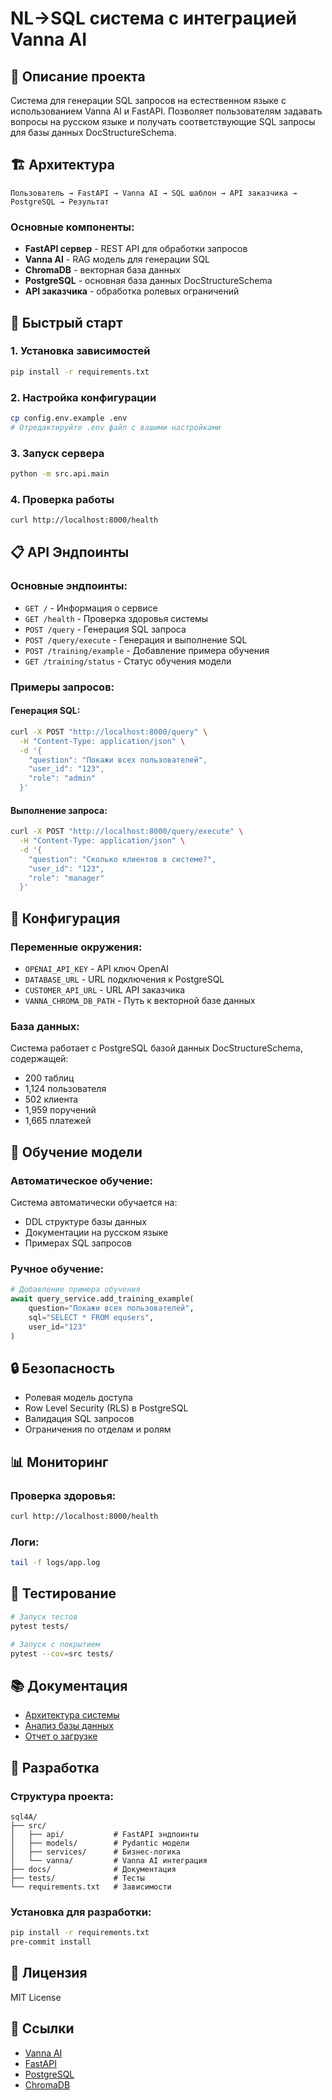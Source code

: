 # NL→SQL система с интеграцией Vanna AI

## 🎯 Описание проекта

Система для генерации SQL запросов на естественном языке с использованием Vanna AI и FastAPI. Позволяет пользователям задавать вопросы на русском языке и получать соответствующие SQL запросы для базы данных DocStructureSchema.

## 🏗️ Архитектура

```
Пользователь → FastAPI → Vanna AI → SQL шаблон → API заказчика → PostgreSQL → Результат
```

### Основные компоненты:
- **FastAPI сервер** - REST API для обработки запросов
- **Vanna AI** - RAG модель для генерации SQL
- **ChromaDB** - векторная база данных
- **PostgreSQL** - основная база данных DocStructureSchema
- **API заказчика** - обработка ролевых ограничений

## 🚀 Быстрый старт

### 1. Установка зависимостей

```bash
pip install -r requirements.txt
```

### 2. Настройка конфигурации

```bash
cp config.env.example .env
# Отредактируйте .env файл с вашими настройками
```

### 3. Запуск сервера

```bash
python -m src.api.main
```

### 4. Проверка работы

```bash
curl http://localhost:8000/health
```

## 📋 API Эндпоинты

### Основные эндпоинты:

- `GET /` - Информация о сервисе
- `GET /health` - Проверка здоровья системы
- `POST /query` - Генерация SQL запроса
- `POST /query/execute` - Генерация и выполнение SQL
- `POST /training/example` - Добавление примера обучения
- `GET /training/status` - Статус обучения модели

### Примеры запросов:

#### Генерация SQL:
```bash
curl -X POST "http://localhost:8000/query" \
  -H "Content-Type: application/json" \
  -d '{
    "question": "Покажи всех пользователей",
    "user_id": "123",
    "role": "admin"
  }'
```

#### Выполнение запроса:
```bash
curl -X POST "http://localhost:8000/query/execute" \
  -H "Content-Type: application/json" \
  -d '{
    "question": "Сколько клиентов в системе?",
    "user_id": "123",
    "role": "manager"
  }'
```

## 🔧 Конфигурация

### Переменные окружения:

- `OPENAI_API_KEY` - API ключ OpenAI
- `DATABASE_URL` - URL подключения к PostgreSQL
- `CUSTOMER_API_URL` - URL API заказчика
- `VANNA_CHROMA_DB_PATH` - Путь к векторной базе данных

### База данных:

Система работает с PostgreSQL базой данных DocStructureSchema, содержащей:
- 200 таблиц
- 1,124 пользователя
- 502 клиента
- 1,959 поручений
- 1,665 платежей

## 🧠 Обучение модели

### Автоматическое обучение:
Система автоматически обучается на:
- DDL структуре базы данных
- Документации на русском языке
- Примерах SQL запросов

### Ручное обучение:
```python
# Добавление примера обучения
await query_service.add_training_example(
    question="Покажи всех пользователей",
    sql="SELECT * FROM equsers",
    user_id="123"
)
```

## 🔒 Безопасность

- Ролевая модель доступа
- Row Level Security (RLS) в PostgreSQL
- Валидация SQL запросов
- Ограничения по отделам и ролям

## 📊 Мониторинг

### Проверка здоровья:
```bash
curl http://localhost:8000/health
```

### Логи:
```bash
tail -f logs/app.log
```

## 🧪 Тестирование

```bash
# Запуск тестов
pytest tests/

# Запуск с покрытием
pytest --cov=src tests/
```

## 📚 Документация

- [Архитектура системы](ARCHITECTURE_VANNA_INTEGRATION.md)
- [Анализ базы данных](DATABASE_SCHEMA_ANALYSIS.md)
- [Отчет о загрузке](DATABASE_LOAD_REPORT.md)

## 🤝 Разработка

### Структура проекта:
```
sql4A/
├── src/
│   ├── api/           # FastAPI эндпоинты
│   ├── models/        # Pydantic модели
│   ├── services/      # Бизнес-логика
│   └── vanna/         # Vanna AI интеграция
├── docs/              # Документация
├── tests/             # Тесты
└── requirements.txt   # Зависимости
```

### Установка для разработки:
```bash
pip install -r requirements.txt
pre-commit install
```

## 📄 Лицензия

MIT License

## 🔗 Ссылки

- [Vanna AI](https://github.com/vanna-ai/vanna)
- [FastAPI](https://fastapi.tiangolo.com/)
- [PostgreSQL](https://www.postgresql.org/)
- [ChromaDB](https://www.trychroma.com/)